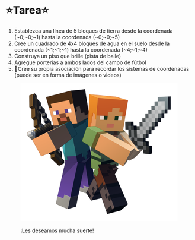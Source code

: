 # ⭐️Tarea⭐️

1. Establezca una línea de 5 bloques de tierra desde la coordenada (\~0;\~0;\~1) hasta la coordenada (\~0;\~0;\~5)
2. Cree un cuadrado de 4x4 bloques de agua en el suelo desde la coordenada (\~1;\~1;\~1) hasta la coordenada (\~4;\~1;\~4)
3. Construya un piso que brille (pista de baile)
4. Agregue porterías a ambos lados del campo de fútbol
5. 🌟Cree su propia asociación para recordar los sistemas de coordenadas (puede ser en forma de imágenes o videos)

<figure><img src=".gitbook/assets/image (2).png" alt=""><figcaption><p>¡Les deseamos mucha suerte!</p></figcaption></figure>
